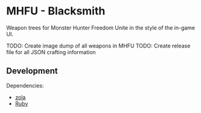 # MHFU - Blacksmith 

Weapon trees for Monster Hunter Freedom Unite in the style of the in-game UI.

TODO: Create image dump of all weapons in MHFU
TODO: Create release file for all JSON crafting information

## Development

Dependencies:

* [zola](https://github.com/getzola/zola/) 
* [Ruby](https://www.ruby-lang.org/)